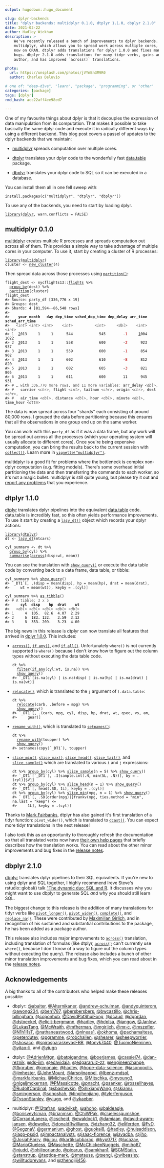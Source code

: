 ```yaml
---
output: hugodown::hugo_document

slug: dplyr-backends
title: "dplyr backends: multidplyr 0.1.0, dtplyr 1.1.0, dbplyr 2.1.0"
date: 2021-02-22
author: Hadley Wickham
description: >
    We've recently released a bunch of improvements to dplyr backends.
    multidplyr, which allows you to spread work across multiple cores, is
    now on CRAN. dtplyr adds translations for dplyr 1.0.0 and fixes many
    bugs. dbplyr 2.1.0 adds translations for many tidyr verbs, gains an 
    author, and has improved `across()` translations. 

photo:
  url: https://unsplash.com/photos/jVYnBn3M9R0
  author: Charles Deluvio

# one of: "deep-dive", "learn", "package", "programming", or "other"
categories: [package] 
tags: [dplyr]
rmd_hash: acc22aff4ee98ed7

---
```


One of my favourite things about dplyr is that it decouples the expression of data manipulation from its computation. That makes it possible to take basically the same dplyr code and execute it in radically different ways by using a different backend. This blog post covers a passel of updates to the dplyr backends that we maintain:

-   [multidplyr](https://multidplyr.tidyverse.org/) spreads computation over multiple cores.

-   [dtplyr](https://dtplyr.tidyverse.org/) translates your dplyr code to the wonderfully fast [data.table](https://r-datatable.com/) package.

-   [dbplyr](https://dbplyr.tidyverse.org/) translates your dplyr code to SQL so it can be executed in a database.

You can install them all in one fell sweep with:

<div class="highlight">

<pre class='chroma'><code class='language-r' data-lang='r'><span class='nf'><a href='https://rdrr.io/r/utils/install.packages.html'>install.packages</a></span><span class='o'>(</span><span class='nf'><a href='https://rdrr.io/r/base/c.html'>c</a></span><span class='o'>(</span><span class='s'>"multidplyr"</span>, <span class='s'>"dtplyr"</span>, <span class='s'>"dbplyr"</span><span class='o'>)</span><span class='o'>)</span></code></pre>

</div>

To use any of the backends, you need to start by loading dplyr.

<div class="highlight">

<pre class='chroma'><code class='language-r' data-lang='r'><span class='kr'><a href='https://rdrr.io/r/base/library.html'>library</a></span><span class='o'>(</span><span class='nv'><a href='https://dplyr.tidyverse.org'>dplyr</a></span>, warn.conflicts <span class='o'>=</span> <span class='kc'>FALSE</span><span class='o'>)</span></code></pre>

</div>

## multidplyr 0.1.0

[multidplyr](https://multidplyr.tidyverse.org) creates multiple R processes and spreads computation out across all of them. This provides a simple way to take advantage of multiple cores in your computer. To use it, start by creating a cluster of R processes:

<div class="highlight">

<pre class='chroma'><code class='language-r' data-lang='r'><span class='kr'><a href='https://rdrr.io/r/base/library.html'>library</a></span><span class='o'>(</span><span class='nv'><a href='https://github.com/tidyverse/multidplyr'>multidplyr</a></span><span class='o'>)</span>
<span class='nv'>cluster</span> <span class='o'>&lt;-</span> <span class='nf'><a href='https://rdrr.io/pkg/multidplyr/man/new_cluster.html'>new_cluster</a></span><span class='o'>(</span><span class='m'>4</span><span class='o'>)</span></code></pre>

</div>

Then spread data across those processes using [`partition()`](https://rdrr.io/pkg/multidplyr/man/partition.html):

<div class="highlight">

<pre class='chroma'><code class='language-r' data-lang='r'><span class='nv'>flight_dest</span> <span class='o'>&lt;-</span> <span class='nf'>nycflights13</span><span class='nf'>::</span><span class='nv'><a href='https://rdrr.io/pkg/nycflights13/man/flights.html'>flights</a></span> <span class='o'>%&gt;%</span> 
  <span class='nf'><a href='https://dplyr.tidyverse.org/reference/group_by.html'>group_by</a></span><span class='o'>(</span><span class='nv'>dest</span><span class='o'>)</span> <span class='o'>%&gt;%</span> 
  <span class='nf'><a href='https://rdrr.io/pkg/multidplyr/man/partition.html'>partition</a></span><span class='o'>(</span><span class='nv'>cluster</span><span class='o'>)</span>
<span class='nv'>flight_dest</span>
<span class='c'>#&gt; Source: party_df [336,776 x 19]</span>
<span class='c'>#&gt; Groups: dest</span>
<span class='c'>#&gt; Shards: 4 [81,594--86,548 rows]</span>
<span class='c'>#&gt; </span>
<span class='c'>#&gt;    <span style='font-weight: bold;'>year</span><span> </span><span style='font-weight: bold;'>month</span><span>   </span><span style='font-weight: bold;'>day</span><span> </span><span style='font-weight: bold;'>dep_time</span><span> </span><span style='font-weight: bold;'>sched_dep_time</span><span> </span><span style='font-weight: bold;'>dep_delay</span><span> </span><span style='font-weight: bold;'>arr_time</span><span> </span><span style='font-weight: bold;'>sched_arr_time</span></span>
<span class='c'>#&gt;   <span style='color: #555555;font-style: italic;'>&lt;int&gt;</span><span> </span><span style='color: #555555;font-style: italic;'>&lt;int&gt;</span><span> </span><span style='color: #555555;font-style: italic;'>&lt;int&gt;</span><span>    </span><span style='color: #555555;font-style: italic;'>&lt;int&gt;</span><span>          </span><span style='color: #555555;font-style: italic;'>&lt;int&gt;</span><span>     </span><span style='color: #555555;font-style: italic;'>&lt;dbl&gt;</span><span>    </span><span style='color: #555555;font-style: italic;'>&lt;int&gt;</span><span>          </span><span style='color: #555555;font-style: italic;'>&lt;int&gt;</span></span>
<span class='c'>#&gt; <span style='color: #555555;'>1</span><span>  </span><span style='text-decoration: underline;'>2</span><span>013     1     1      544            545        -</span><span style='color: #BB0000;'>1</span><span>     </span><span style='text-decoration: underline;'>1</span><span>004           </span><span style='text-decoration: underline;'>1</span><span>022</span></span>
<span class='c'>#&gt; <span style='color: #555555;'>2</span><span>  </span><span style='text-decoration: underline;'>2</span><span>013     1     1      558            600        -</span><span style='color: #BB0000;'>2</span><span>      923            937</span></span>
<span class='c'>#&gt; <span style='color: #555555;'>3</span><span>  </span><span style='text-decoration: underline;'>2</span><span>013     1     1      559            600        -</span><span style='color: #BB0000;'>1</span><span>      854            902</span></span>
<span class='c'>#&gt; <span style='color: #555555;'>4</span><span>  </span><span style='text-decoration: underline;'>2</span><span>013     1     1      602            610        -</span><span style='color: #BB0000;'>8</span><span>      812            820</span></span>
<span class='c'>#&gt; <span style='color: #555555;'>5</span><span>  </span><span style='text-decoration: underline;'>2</span><span>013     1     1      602            605        -</span><span style='color: #BB0000;'>3</span><span>      821            805</span></span>
<span class='c'>#&gt; <span style='color: #555555;'>6</span><span>  </span><span style='text-decoration: underline;'>2</span><span>013     1     1      611            600        11      945            931</span></span>
<span class='c'>#&gt; <span style='color: #555555;'># … with 336,770 more rows, and 11 more variables: </span><span style='color: #555555;font-weight: bold;'>arr_delay</span><span style='color: #555555;'> </span><span style='color: #555555;font-style: italic;'>&lt;dbl&gt;</span><span style='color: #555555;'>,</span></span>
<span class='c'>#&gt; <span style='color: #555555;'>#   </span><span style='color: #555555;font-weight: bold;'>carrier</span><span style='color: #555555;'> </span><span style='color: #555555;font-style: italic;'>&lt;chr&gt;</span><span style='color: #555555;'>, </span><span style='color: #555555;font-weight: bold;'>flight</span><span style='color: #555555;'> </span><span style='color: #555555;font-style: italic;'>&lt;int&gt;</span><span style='color: #555555;'>, </span><span style='color: #555555;font-weight: bold;'>tailnum</span><span style='color: #555555;'> </span><span style='color: #555555;font-style: italic;'>&lt;chr&gt;</span><span style='color: #555555;'>, </span><span style='color: #555555;font-weight: bold;'>origin</span><span style='color: #555555;'> </span><span style='color: #555555;font-style: italic;'>&lt;chr&gt;</span><span style='color: #555555;'>, </span><span style='color: #555555;font-weight: bold;'>dest</span><span style='color: #555555;'> </span><span style='color: #555555;font-style: italic;'>&lt;chr&gt;</span><span style='color: #555555;'>,</span></span>
<span class='c'>#&gt; <span style='color: #555555;'>#   </span><span style='color: #555555;font-weight: bold;'>air_time</span><span style='color: #555555;'> </span><span style='color: #555555;font-style: italic;'>&lt;dbl&gt;</span><span style='color: #555555;'>, </span><span style='color: #555555;font-weight: bold;'>distance</span><span style='color: #555555;'> </span><span style='color: #555555;font-style: italic;'>&lt;dbl&gt;</span><span style='color: #555555;'>, </span><span style='color: #555555;font-weight: bold;'>hour</span><span style='color: #555555;'> </span><span style='color: #555555;font-style: italic;'>&lt;dbl&gt;</span><span style='color: #555555;'>, </span><span style='color: #555555;font-weight: bold;'>minute</span><span style='color: #555555;'> </span><span style='color: #555555;font-style: italic;'>&lt;dbl&gt;</span><span style='color: #555555;'>, </span><span style='color: #555555;font-weight: bold;'>time_hour</span><span style='color: #555555;'> </span><span style='color: #555555;font-style: italic;'>&lt;dttm&gt;</span></span></code></pre>

</div>

The data is now spread across four "shards" each consisting of around 80,000 rows. I grouped the data before partitioning because this ensures that all the observations in one group end up on the same worker.

You can work with this `party_df` as if it was a data frame, but any work will be spread out across all the processes (which your operating system will usually allocate to different cores). Once you're being expensive computation, you can bring the results back to the current session with [`collect()`](https://dplyr.tidyverse.org/reference/compute.html). Learn more in [`vignette("multidplyr")`](https://cran.rstudio.com/web/packages/multidplyr/vignettes/multidplyr.html).

multidplyr is a good fit for problems where the bottleneck is complex non-dplyr computation (e.g. fitting models). There's some overhead initial partitioning the data and then transferring the commands to each worker, so it's not a magic bullet. multidplyr is still quite young, but please try it out and [report any problems](https://github.com/tidyverse/multidplyr/issues) that you experience.

## dtplyr 1.1.0

[dtplyr](https://dtplyr.tidyverse.org) translates dplyr pipelines into the equivalent [data.table](http://r-datatable.com/) code. data.table is incredibly fast, so this often yields performance improvements. To use it start by creating a [`lazy_dt()`](https://rdrr.io/pkg/dtplyr/man/lazy_dt.html) object which records your dplyr actions:

<div class="highlight">

<pre class='chroma'><code class='language-r' data-lang='r'><span class='kr'><a href='https://rdrr.io/r/base/library.html'>library</a></span><span class='o'>(</span><span class='nv'><a href='https://github.com/tidyverse/dtplyr'>dtplyr</a></span><span class='o'>)</span>
<span class='nv'>dt</span> <span class='o'>&lt;-</span> <span class='nf'><a href='https://rdrr.io/pkg/dtplyr/man/lazy_dt.html'>lazy_dt</a></span><span class='o'>(</span><span class='nv'>mtcars</span><span class='o'>)</span>

<span class='nv'>cyl_summary</span> <span class='o'>&lt;-</span> <span class='nv'>dt</span> <span class='o'>%&gt;%</span> 
  <span class='nf'><a href='https://dplyr.tidyverse.org/reference/group_by.html'>group_by</a></span><span class='o'>(</span><span class='nv'>cyl</span><span class='o'>)</span> <span class='o'>%&gt;%</span> 
  <span class='nf'><a href='https://dplyr.tidyverse.org/reference/summarise.html'>summarise</a></span><span class='o'>(</span><span class='nf'><a href='https://dplyr.tidyverse.org/reference/across.html'>across</a></span><span class='o'>(</span><span class='nv'>disp</span><span class='o'>:</span><span class='nv'>wt</span>, <span class='nv'>mean</span><span class='o'>)</span><span class='o'>)</span></code></pre>

</div>

You can see the translation with [`show_query()`](https://dplyr.tidyverse.org/reference/explain.html) or execute the data table code by converting back to a data frame, data table, or tibble:

<div class="highlight">

<pre class='chroma'><code class='language-r' data-lang='r'><span class='nv'>cyl_summary</span> <span class='o'>%&gt;%</span> <span class='nf'><a href='https://dplyr.tidyverse.org/reference/explain.html'>show_query</a></span><span class='o'>(</span><span class='o'>)</span>
<span class='c'>#&gt; `_DT1`[, .(disp = mean(disp), hp = mean(hp), drat = mean(drat), </span>
<span class='c'>#&gt;     wt = mean(wt)), keyby = .(cyl)]</span>

<span class='nv'>cyl_summary</span> <span class='o'>%&gt;%</span> <span class='nf'><a href='https://tibble.tidyverse.org/reference/as_tibble.html'>as_tibble</a></span><span class='o'>(</span><span class='o'>)</span>
<span class='c'>#&gt; <span style='color: #555555;'># A tibble: 3 x 5</span></span>
<span class='c'>#&gt;     <span style='font-weight: bold;'>cyl</span><span>  </span><span style='font-weight: bold;'>disp</span><span>    </span><span style='font-weight: bold;'>hp</span><span>  </span><span style='font-weight: bold;'>drat</span><span>    </span><span style='font-weight: bold;'>wt</span></span>
<span class='c'>#&gt;   <span style='color: #555555;font-style: italic;'>&lt;dbl&gt;</span><span> </span><span style='color: #555555;font-style: italic;'>&lt;dbl&gt;</span><span> </span><span style='color: #555555;font-style: italic;'>&lt;dbl&gt;</span><span> </span><span style='color: #555555;font-style: italic;'>&lt;dbl&gt;</span><span> </span><span style='color: #555555;font-style: italic;'>&lt;dbl&gt;</span></span>
<span class='c'>#&gt; <span style='color: #555555;'>1</span><span>     4  105.  82.6  4.07  2.29</span></span>
<span class='c'>#&gt; <span style='color: #555555;'>2</span><span>     6  183. 122.   3.59  3.12</span></span>
<span class='c'>#&gt; <span style='color: #555555;'>3</span><span>     8  353. 209.   3.23  4.00</span></span></code></pre>

</div>

The big news in this release is dtplyr can now translate all features that arrived in [dplyr 1.0.0](https://www.tidyverse.org/blog/2020/06/dplyr-1-0-0/). This includes:

-   [`across()`](https://dplyr.tidyverse.org/reference/across.html), [`if_any()`](https://dplyr.tidyverse.org/reference/across.html), and [`if_all()`](https://dplyr.tidyverse.org/reference/across.html). Unfortunately `where()` is not currently supported is `where()` because I don't know how to figure out the column types without executing the data table code.

    <div class="highlight">

    <pre class='chroma'><code class='language-r' data-lang='r'><span class='nv'>dt</span> <span class='o'>%&gt;%</span> 
      <span class='nf'><a href='https://dplyr.tidyverse.org/reference/filter.html'>filter</a></span><span class='o'>(</span><span class='nf'><a href='https://dplyr.tidyverse.org/reference/across.html'>if_any</a></span><span class='o'>(</span><span class='nv'>cyl</span><span class='o'>:</span><span class='nv'>wt</span>, <span class='nv'>is.na</span><span class='o'>)</span><span class='o'>)</span> <span class='o'>%&gt;%</span> 
      <span class='nf'><a href='https://dplyr.tidyverse.org/reference/explain.html'>show_query</a></span><span class='o'>(</span><span class='o'>)</span>
    <span class='c'>#&gt; `_DT1`[is.na(cyl) | is.na(disp) | is.na(hp) | is.na(drat) | is.na(wt)]</span></code></pre>

    </div>

-   [`relocate()`](https://dplyr.tidyverse.org/reference/relocate.html), which is translated to the `j` argument of `[.data.table`:

    <div class="highlight">

    <pre class='chroma'><code class='language-r' data-lang='r'><span class='nv'>dt</span> <span class='o'>%&gt;%</span> 
      <span class='nf'><a href='https://dplyr.tidyverse.org/reference/relocate.html'>relocate</a></span><span class='o'>(</span><span class='nv'>carb</span>, .before <span class='o'>=</span> <span class='nv'>mpg</span><span class='o'>)</span> <span class='o'>%&gt;%</span> 
      <span class='nf'><a href='https://dplyr.tidyverse.org/reference/explain.html'>show_query</a></span><span class='o'>(</span><span class='o'>)</span>
    <span class='c'>#&gt; `_DT1`[, .(carb, mpg, cyl, disp, hp, drat, wt, qsec, vs, am, </span>
    <span class='c'>#&gt;     gear)]</span></code></pre>

    </div>

-   [`rename_with()`](https://dplyr.tidyverse.org/reference/rename.html), which is translated to [`setnames()`](https://Rdatatable.gitlab.io/data.table/reference/setattr.html):

    <div class="highlight">

    <pre class='chroma'><code class='language-r' data-lang='r'><span class='nv'>dt</span> <span class='o'>%&gt;%</span> 
      <span class='nf'><a href='https://dplyr.tidyverse.org/reference/rename.html'>rename_with</a></span><span class='o'>(</span><span class='nv'>toupper</span><span class='o'>)</span> <span class='o'>%&gt;%</span> 
      <span class='nf'><a href='https://dplyr.tidyverse.org/reference/explain.html'>show_query</a></span><span class='o'>(</span><span class='o'>)</span>
    <span class='c'>#&gt; setnames(copy(`_DT1`), toupper)</span></code></pre>

    </div>

-   [`slice_min()`](https://dplyr.tidyverse.org/reference/slice.html), [`slice_max()`](https://dplyr.tidyverse.org/reference/slice.html), [`slice_head()`](https://dplyr.tidyverse.org/reference/slice.html), [`slice_tail()`](https://dplyr.tidyverse.org/reference/slice.html), and [`slice_sample()`](https://dplyr.tidyverse.org/reference/slice.html) which are translated to various `i` and `j` expressions:

    <div class="highlight">

    <pre class='chroma'><code class='language-r' data-lang='r'><span class='nv'>dt</span> <span class='o'>%&gt;%</span> <span class='nf'><a href='https://dplyr.tidyverse.org/reference/group_by.html'>group_by</a></span><span class='o'>(</span><span class='nv'>cyl</span><span class='o'>)</span> <span class='o'>%&gt;%</span> <span class='nf'><a href='https://dplyr.tidyverse.org/reference/slice.html'>slice_sample</a></span><span class='o'>(</span>n <span class='o'>=</span> <span class='m'>5</span><span class='o'>)</span> <span class='o'>%&gt;%</span> <span class='nf'><a href='https://dplyr.tidyverse.org/reference/explain.html'>show_query</a></span><span class='o'>(</span><span class='o'>)</span>
    <span class='c'>#&gt; `_DT1`[`_DT1`[, .I[sample.int(.N, min(5L, .N))], by = .(cyl)]$V1]</span>
    <span class='nv'>dt</span> <span class='o'>%&gt;%</span> <span class='nf'><a href='https://dplyr.tidyverse.org/reference/group_by.html'>group_by</a></span><span class='o'>(</span><span class='nv'>cyl</span><span class='o'>)</span> <span class='o'>%&gt;%</span> <span class='nf'><a href='https://dplyr.tidyverse.org/reference/slice.html'>slice_head</a></span><span class='o'>(</span>n <span class='o'>=</span> <span class='m'>1</span><span class='o'>)</span> <span class='o'>%&gt;%</span> <span class='nf'><a href='https://dplyr.tidyverse.org/reference/explain.html'>show_query</a></span><span class='o'>(</span><span class='o'>)</span>
    <span class='c'>#&gt; `_DT1`[, head(.SD, 1L), keyby = .(cyl)]</span>
    <span class='nv'>dt</span> <span class='o'>%&gt;%</span> <span class='nf'><a href='https://dplyr.tidyverse.org/reference/group_by.html'>group_by</a></span><span class='o'>(</span><span class='nv'>cyl</span><span class='o'>)</span> <span class='o'>%&gt;%</span> <span class='nf'><a href='https://dplyr.tidyverse.org/reference/slice.html'>slice_min</a></span><span class='o'>(</span><span class='nv'>mpg</span>, n <span class='o'>=</span> <span class='m'>1</span><span class='o'>)</span> <span class='o'>%&gt;%</span> <span class='nf'><a href='https://dplyr.tidyverse.org/reference/explain.html'>show_query</a></span><span class='o'>(</span><span class='o'>)</span>
    <span class='c'>#&gt; `_DT1`[, .SD[order(mpg)][frankv(mpg, ties.method = "min", na.last = "keep") &lt;= </span>
    <span class='c'>#&gt;     1L], keyby = .(cyl)]</span></code></pre>

    </div>

Thanks to [Mark Fairbanks](https://github.com/markfairbanks), dtplyr has also gained it's first translation of a tidyr function: `pivot_wider()`, which is translated to [`dcast()`](https://Rdatatable.gitlab.io/data.table/reference/dcast.data.table.html). You can expect more tidyr translations in the next release!

I also took this as an opportunity to thoroughly refresh the documentation so that all translated verbs now have [their own help pages](https://dtplyr.tidyverse.org/reference/index.html) that briefly describes how the translation works. You can read about the other minor improvements and bug fixes in the [release notes](https://github.com/tidyverse/dtplyr/releases/tag/v1.1.0).

## dbplyr 2.1.0

[dbplyr](https://dbplyr.tidyverse.org) translates dplyr pipelines to their SQL equivalents. If you're new to using dplyr and SQL together, I highly recommend Ireve Steve's rstudio::global() talk [\"The dynamic duo: SQL and R](https://rstudio.com/resources/rstudioglobal-2021/the-dynamic-duo-sql-and-r/). It discusses why you might want to use dbplyr to generate SQL *and* why you should still learn SQL.

The biggest change to this release is the addition of many translations for tidyr verbs like [`pivot_longer()`](https://dbplyr.tidyverse.org/reference/pivot_longer.tbl_lazy.html), [`pivot_wider()`](https://dbplyr.tidyverse.org/reference/pivot_wider.tbl_lazy.html), [`complete()`](https://dbplyr.tidyverse.org/reference/complete.tbl_lazy.html), and [`replace_na()`](https://dbplyr.tidyverse.org/reference/replace_na.tbl_lazy.html). These were contributed by [Maximilian Girlich](https://github.com/mgirlich), and in recognition of his sustained and substantial contributions to the package, he has been added as a package author.

This release also includes major improvements to [`across()`](https://dplyr.tidyverse.org/reference/across.html) translation, including translation of formulas (like dtplyr, [`across()`](https://dplyr.tidyverse.org/reference/across.html) can't currently use `where()`, because I don't know of a way to figure out the column types without executing the query). The release also includes a bunch of other minor translation improvements and bug fixes, which you can read about in the [release notes](https://github.com/tidyverse/dbplyr/releases/tag/v2.1.0).

## Acknowledgements

A big thanks to all of the contributors who helped make these releases possible:

-   dbplyr: [@abalter](https://github.com/abalter), [@Alternikaner](https://github.com/Alternikaner), [@andrew-schulman](https://github.com/andrew-schulman), [@andyquinterom](https://github.com/andyquinterom), [@awong234](https://github.com/awong234), [@ben1787](https://github.com/ben1787), [@bersbersbers](https://github.com/bersbersbers), [@bwcastillo](https://github.com/bwcastillo), [@chris-billingham](https://github.com/chris-billingham), [@coponhub](https://github.com/coponhub), [@DavidPatShuiFong](https://github.com/DavidPatShuiFong), [@dcaud](https://github.com/dcaud), [@dpprdan](https://github.com/dpprdan), [@dstoeckel](https://github.com/dstoeckel), [@elicit-bergmann](https://github.com/elicit-bergmann), [@hadley](https://github.com/hadley), [@hdplsa](https://github.com/hdplsa), [@iangow](https://github.com/iangow), [@Janlow](https://github.com/Janlow), [@LukasTang](https://github.com/LukasTang), [@McWraith](https://github.com/McWraith), [@mfherman](https://github.com/mfherman), [@mgirlich](https://github.com/mgirlich), [@mr-c](https://github.com/mr-c), [@mszefler](https://github.com/mszefler), [@N1h1l1sT](https://github.com/N1h1l1sT), [@nathaneastwood](https://github.com/nathaneastwood), [@nlneas1](https://github.com/nlneas1), [@okhoma](https://github.com/okhoma), [@pachamaltese](https://github.com/pachamaltese), [@peterdutey](https://github.com/peterdutey), [@pgramme](https://github.com/pgramme), [@robchallen](https://github.com/robchallen), [@shearer](https://github.com/shearer), [@sheepworrier](https://github.com/sheepworrier), [@shosaco](https://github.com/shosaco), [@spirosparaskevasFBB](https://github.com/spirosparaskevasFBB), [@tonyk7440](https://github.com/tonyk7440), [@TuomoNieminen](https://github.com/TuomoNieminen), [@yitao-li](https://github.com/yitao-li), and [@yiugn](https://github.com/yiugn)

-   dtplyr: [@AdrienMtgn](https://github.com/AdrienMtgn), [@batpigandme](https://github.com/batpigandme), [@boerjames](https://github.com/boerjames), [@cassiel74](https://github.com/cassiel74), [@dan-reznik](https://github.com/dan-reznik), [@ds-jim](https://github.com/ds-jim), [@edavidaja](https://github.com/edavidaja), [@edgararuiz-zz](https://github.com/edgararuiz-zz), [@engineerchange](https://github.com/engineerchange), [@fkgruber](https://github.com/fkgruber), [@gmonaie](https://github.com/gmonaie), [@hadley](https://github.com/hadley), [@hope-data-science](https://github.com/hope-data-science), [@jasonopolis](https://github.com/jasonopolis), [@jimhester](https://github.com/jimhester), [@JohnMount](https://github.com/JohnMount), [@larspijnappel](https://github.com/larspijnappel), [@lbenz-mdsol](https://github.com/lbenz-mdsol), [@markfairbanks](https://github.com/markfairbanks), [@MichaelChirico](https://github.com/MichaelChirico), [@Mitschka](https://github.com/Mitschka), [@myoung3](https://github.com/myoung3), [@nigeljmckernan](https://github.com/nigeljmckernan), [@PMassicotte](https://github.com/PMassicotte), [@pnacht](https://github.com/pnacht), [@psanker](https://github.com/psanker), [@rossellhayes](https://github.com/rossellhayes), [@RudolfCardinal](https://github.com/RudolfCardinal), [@sbashevkin](https://github.com/sbashevkin), [@ShixiangWang](https://github.com/ShixiangWang), [@skiamu](https://github.com/skiamu), [@smingerson](https://github.com/smingerson), [@sonoshah](https://github.com/sonoshah), [@tingjhenjiang](https://github.com/tingjhenjiang), [@tylerferguson](https://github.com/tylerferguson), [@TysonStanley](https://github.com/TysonStanley), [@yiugn](https://github.com/yiugn), and [@ykaeber](https://github.com/ykaeber).

-   multidplyr: [@12tafran](https://github.com/12tafran), [@adviksh](https://github.com/adviksh), [@ahoho](https://github.com/ahoho), [@baldeagle](https://github.com/baldeagle), [@borisveytsman](https://github.com/borisveytsman), [@brianmsm](https://github.com/brianmsm), [@ChiWPak](https://github.com/ChiWPak), [@cluelessgumshoe](https://github.com/cluelessgumshoe), [@CorradoLanera](https://github.com/CorradoLanera), [@cscheid](https://github.com/cscheid), [@cwaldock1](https://github.com/cwaldock1), [@damiaan](https://github.com/damiaan), [@david-awam-jansen](https://github.com/david-awam-jansen), [@dewoller](https://github.com/dewoller), [@donaldRwilliams](https://github.com/donaldRwilliams), [@dzhang32](https://github.com/dzhang32), [@eliferden](https://github.com/eliferden), [@FvD](https://github.com/FvD), [@GegznaV](https://github.com/GegznaV), [@germanium](https://github.com/germanium), [@ghost](https://github.com/ghost), [@guokai8](https://github.com/guokai8), [@hadley](https://github.com/hadley), [@huisaddison](https://github.com/huisaddison), [@iago-pssjd](https://github.com/iago-pssjd), [@impactanalysts](https://github.com/impactanalysts), [@isaac-florence](https://github.com/isaac-florence), [@javadba](https://github.com/javadba), [@jiho](https://github.com/jiho), [@JosiahParry](https://github.com/JosiahParry), [@julou](https://github.com/julou), [@kartiksubbarao](https://github.com/kartiksubbarao), [@kyp0717](https://github.com/kyp0717), [@lucazav](https://github.com/lucazav), [@MarioClueless](https://github.com/MarioClueless), [@Maschette](https://github.com/Maschette), [@McChickenNuggets](https://github.com/McChickenNuggets), [@miho87](https://github.com/miho87), [@njudd](https://github.com/njudd), [@philiporlando](https://github.com/philiporlando), [@picarus](https://github.com/picarus), [@samkhan1](https://github.com/samkhan1), [@SGMStalin](https://github.com/SGMStalin), [@stanstrup](https://github.com/stanstrup), [@taqtiqa-mark](https://github.com/taqtiqa-mark), [@tmstauss](https://github.com/tmstauss), [@tsengj](https://github.com/tsengj), [@wibeasley](https://github.com/wibeasley), [@willtudorevans](https://github.com/willtudorevans), and [@zhengjiji456](https://github.com/zhengjiji456).

